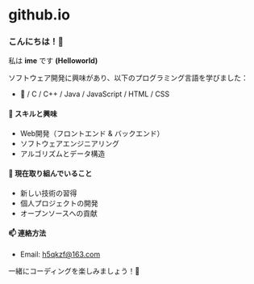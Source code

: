 # github.io
### こんにちは！👋

私は **ime** です **(Helloworld)**

ソフトウェア開発に興味があり、以下のプログラミング言語を学びました：

- 🌟 / C / C++ / Java / JavaScript / HTML / CSS

#### 🔧 スキルと興味
- Web開発（フロントエンド & バックエンド）
- ソフトウェアエンジニアリング
- アルゴリズムとデータ構造

#### 🚀 現在取り組んでいること
- 新しい技術の習得
- 個人プロジェクトの開発
- オープンソースへの貢献

#### 📫 連絡方法
- Email: h5qkzf@163.com

一緒にコーディングを楽しみましょう！🎉
